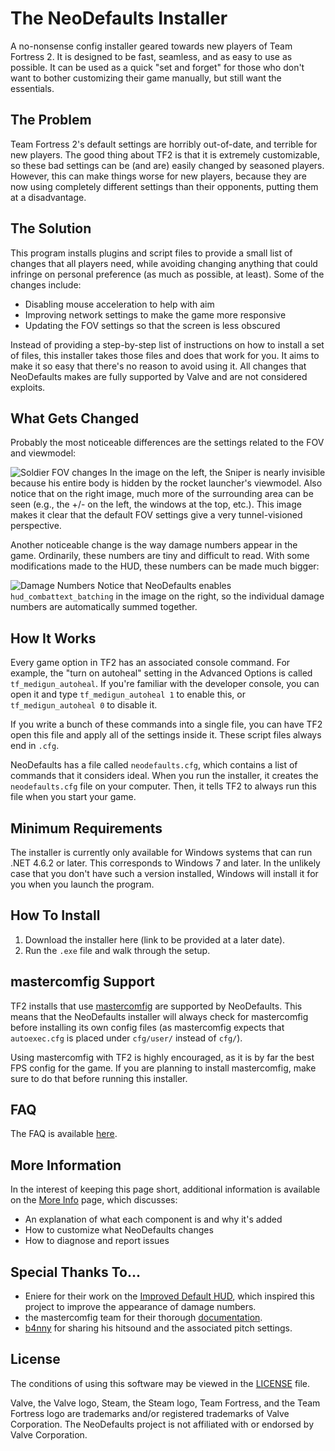 # The NeoDefaults Installer
A no-nonsense config installer geared towards new players of Team Fortress 2. It is designed to be
fast, seamless, and as easy to use as possible. It can be used as a quick "set and forget" for those
who don't want to bother customizing their game manually, but still want the essentials.

## The Problem
Team Fortress 2's default settings are horribly out-of-date, and terrible for new players. The good
thing about TF2 is that it is extremely customizable, so these bad settings can be (and are) easily
changed by seasoned players. However, this can make things worse for new players, because they are
now using completely different settings than their opponents, putting them at a disadvantage.

## The Solution
This program installs plugins and script files to provide a small list of changes that all players
need, while avoiding changing anything that could infringe on personal preference (as much as
possible, at least). Some of the changes include:
* Disabling mouse acceleration to help with aim
* Improving network settings to make the game more responsive
* Updating the FOV settings so that the screen is less obscured

Instead of providing a step-by-step list of instructions on how to install a set of files, this
installer takes those files and does that work for you. It aims to make it so easy that there's no
reason to avoid using it. All changes that NeoDefaults makes are fully supported by Valve and are
not considered exploits.

## What Gets Changed
Probably the most noticeable differences are the settings related to the FOV and viewmodel:

![Soldier FOV changes](
https://raw.githubusercontent.com/kqarryzada/TF2-NeoDefaults/master/resource/readme-images/soldier_fov.png)
In the image on the left, the Sniper is nearly invisible because his entire body is hidden by the
rocket launcher's viewmodel. Also notice that on the right image, much more of the surrounding
area can be seen (e.g., the +/- on the left, the windows at the top, etc.). This image makes it
clear that the default FOV settings give a very tunnel-visioned perspective.

Another noticeable change is the way damage numbers appear in the game. Ordinarily, these numbers
are tiny and difficult to read. With some modifications made to the HUD, these numbers can be made
much bigger:

![Damage Numbers](
https://raw.githubusercontent.com/kqarryzada/TF2-NeoDefaults/master/resource/readme-images/pyro_damagenumbers.png)
Notice that NeoDefaults enables `hud_combattext_batching` in the image on the right, so the
individual damage numbers are automatically summed together.

## How It Works
Every game option in TF2 has an associated console command. For example, the "turn on autoheal"
setting in the Advanced Options is called `tf_medigun_autoheal`. If you're familiar with the
developer console, you can open it and type `tf_medigun_autoheal 1` to enable this, or
`tf_medigun_autoheal 0` to disable it.

If you write a bunch of these commands into a single file, you can have TF2 open this file and apply
all of the settings inside it. These script files always end in `.cfg`.

NeoDefaults has a file called `neodefaults.cfg`, which contains a list of commands that it considers
ideal. When you run the installer, it creates the `neodefaults.cfg` file on your computer. Then, it
tells TF2 to always run this file when you start your game.

## Minimum Requirements
The installer is currently only available for Windows systems that can run .NET 4.6.2 or later. This
corresponds to Windows 7 and later. In the unlikely case that you don't have such a version
installed, Windows will install it for you when you launch the program.

## How To Install
1. Download the installer here (link to be provided at a later date).
2. Run the `.exe` file and walk through the setup.

## mastercomfig Support
TF2 installs that use [mastercomfig](https://mastercomfig.com/) are supported by NeoDefaults. This
means that the NeoDefaults installer will always check for mastercomfig before installing its own
config files (as mastercomfig expects that `autoexec.cfg` is placed under `cfg/user/` instead of
`cfg/`).

Using mastercomfig with TF2 is highly encouraged, as it is by far the best FPS config for the game.
If you are planning to install mastercomfig, make sure to do that before running this installer.

## FAQ
The FAQ is available [here](docs/FAQ.md).

## More Information
In the interest of keeping this page short, additional information is available on the
[More Info](docs/More-Info.md) page, which discusses:
* An explanation of what each component is and why it's added
* How to customize what NeoDefaults changes
* How to diagnose and report issues

## Special Thanks To...
* Eniere for their work on the [Improved Default HUD](https://huds.tf/forum/showthread.php?tid=276),
which inspired this project to improve the appearance of damage numbers.
* the mastercomfig team for their thorough [documentation](https://docs.mastercomfig.com/en/latest/).
* [b4nny](https://www.twitch.tv/b4nny) for sharing his hitsound and the associated pitch settings.

## License
The conditions of using this software may be viewed in the [LICENSE](LICENSE) file.

Valve, the Valve logo, Steam, the Steam logo, Team Fortress, and the Team Fortress logo are
trademarks and/or registered trademarks of Valve Corporation. The NeoDefaults project is not
affiliated with or endorsed by Valve Corporation.

